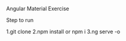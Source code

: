 Angular Material Exercise

Step to run

1.git clone <git repo>
2.npm install or npm i
3.ng serve -o
